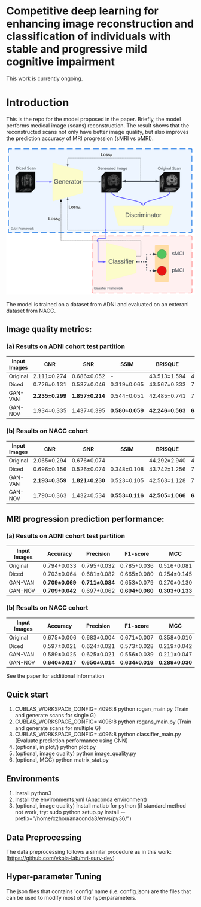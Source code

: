 # Competitive deep learning for enhancing image reconstruction and classification of individuals with stable and progressive mild cognitive impairment

This work is currently ongoing.

# Introduction

This is the repo for the model proposed in the paper. Briefly, the model performs medical image (scans) reconstruction. The result shows that the reconstructed scans not only have better image quality, but also improves the prediction accuracy of MRI progression (sMRI vs pMRI).

<p align="center">
<img src="figures/architecture.png" width="695"/>
</p>

The model is trained on a dataset from ADNI and evaluated on an exteranl dataset from NACC.

## Image quality metrics:

### (a) Results on ADNI cohort test partition

| Input Images | CNR | SNR | SSIM | BRISQUE | PIQE |
|--------------|-----|-----|------|---------|------|
| Original | 2.111±0.274 | 0.686±0.052 | - | 43.513±1.594 | 41.936±2.062 |
| Diced | 0.726±0.131 | 0.537±0.046 | 0.319±0.065 | 43.567±0.333 | 78.307±5.322 |
| GAN-VAN | **2.235±0.299** | **1.857±0.214** | 0.544±0.051 | 42.485±0.741 | 72.028±3.068 |
| GAN-NOV | 1.934±0.335 | 1.437±0.395 | **0.580±0.059** | **42.246±0.563** | **68.120±1.351** |

### (b) Results on NACC cohort

| Input Images | CNR | SNR | SSIM | BRISQUE | PIQE |
|--------------|-----|-----|------|---------|------|
| Original | 2.065±0.294 | 0.676±0.074 | - | 44.292±2.940 | 43.182±6.298 |
| Diced | 0.696±0.156 | 0.526±0.074 | 0.348±0.108 | 43.742±1.256 | 78.442±4.695 |
| GAN-VAN | **2.193±0.359** | **1.821±0.230** | 0.523±0.105 | 42.563±1.128 | 72.133±4.024 |
| GAN-NOV | 1.790±0.363 | 1.432±0.534 | **0.553±0.116** | **42.505±1.066** | **68.176±2.079** |


## MRI progression prediction performance:

### (a) Results on ADNI cohort test partition

| Input Images | Accuracy | Precision | F1-score | MCC |
| ------------ | -------- | --------- | -------- | --- |
| Original     | 0.794±0.033 | 0.795±0.032 | 0.785±0.036 | 0.516±0.081 |
| Diced        | 0.703±0.064 | 0.681±0.082 | 0.665±0.080 | 0.254±0.145 |
| GAN-VAN      | **0.709±0.069** | **0.711±0.084** | 0.653±0.079 | 0.270±0.130 |
| GAN-NOV      | **0.709±0.042** | 0.697±0.062 | **0.694±0.060** | **0.303±0.133** |

### (b) Results on NACC cohort

| Input Images | Accuracy | Precision | F1-score | MCC |
| ------------ | -------- | --------- | -------- | --- |
| Original     | 0.675±0.006 | 0.683±0.004 | 0.671±0.007 | 0.358±0.010 |
| Diced        | 0.597±0.021 | 0.624±0.021 | 0.573±0.028 | 0.219±0.042 |
| GAN-VAN      | 0.589±0.025 | 0.625±0.021 | 0.556±0.039 | 0.211±0.047 |
| GAN-NOV      | **0.640±0.017** | **0.650±0.014** | **0.634±0.019** | **0.289±0.030** |


See the paper for additional information

## Quick start

1. CUBLAS_WORKSPACE_CONFIG=:4096:8 python rcgan_main.py   (Train and generate scans for single G)
2. CUBLAS_WORKSPACE_CONFIG=:4096:8 python rcgans_main.py  (Train and generate scans for multiple G)
3. CUBLAS_WORKSPACE_CONFIG=:4096:8 python classifier_main.py    (Evaluate prediction performance using CNN)
4. (optional, in plot/) python plot.py
5. (optional, image quality) python image_quality.py
6. (optional, MCC) python matrix_stat.py

## Environments

1. Install python3
2. Install the environments.yml (Anaconda environment)
3. (optional, image quality) Install matlab for python (if standard method not work, try: sudo python setup.py install --prefix="/home/xzhou/anaconda3/envs/py36/")

## Data Preprocessing

The data preprocessing follows a similar procedure as in this work: (https://github.com/vkola-lab/mri-surv-dev)

## Hyper-parameter Tuning

The json files that contains 'config' name (i.e. config.json) are the files that can be used to modify most of the hyperparameters.
